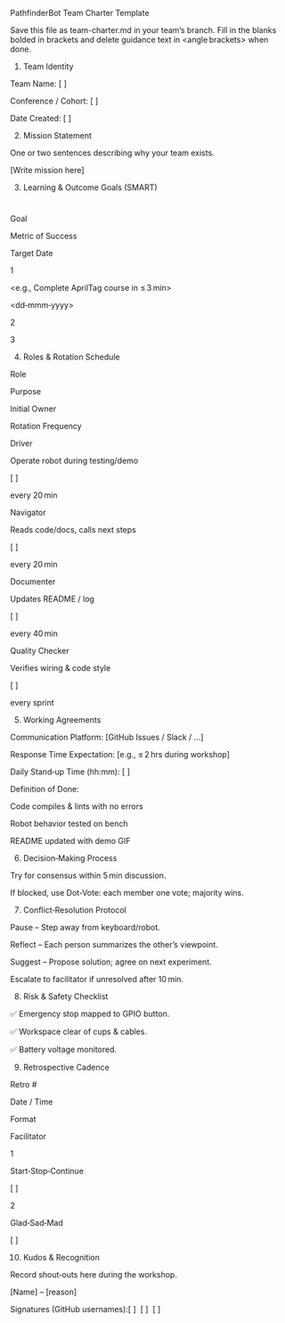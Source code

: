 PathfinderBot Team Charter Template

Save this file as team-charter.md in your team’s branch. Fill in the blanks bolded in brackets and delete guidance text in <angle brackets> when done.

1. Team Identity

Team Name: [ ]

Conference / Cohort: [ ]

Date Created: [ ]

2. Mission Statement

One or two sentences describing why your team exists.

[Write mission here]

3. Learning & Outcome Goals (SMART)

#

Goal

Metric of Success

Target Date

1

<e.g., Complete AprilTag course in ≤ 3 min>



<dd‑mmm‑yyyy>

2







3







4. Roles & Rotation Schedule

Role

Purpose

Initial Owner

Rotation Frequency

Driver

Operate robot during testing/demo

[ ]

every 20 min

Navigator

Reads code/docs, calls next steps

[ ]

every 20 min

Documenter

Updates README / log

[ ]

every 40 min

Quality Checker

Verifies wiring & code style

[ ]

every sprint

5. Working Agreements

Communication Platform: [GitHub Issues / Slack / …]

Response Time Expectation: [e.g., ≤ 2 hrs during workshop]

Daily Stand‑up Time (hh:mm): [ ]

Definition of Done:

Code compiles & lints with no errors

Robot behavior tested on bench

README updated with demo GIF

6. Decision‑Making Process

Try for consensus within 5 min discussion.

If blocked, use Dot‑Vote: each member one vote; majority wins.

7. Conflict‑Resolution Protocol

Pause – Step away from keyboard/robot.

Reflect – Each person summarizes the other’s viewpoint.

Suggest – Propose solution; agree on next experiment.

Escalate to facilitator if unresolved after 10 min.

8. Risk & Safety Checklist

✅ Emergency stop mapped to GPIO button.

✅ Workspace clear of cups & cables.

✅ Battery voltage monitored.

9. Retrospective Cadence

Retro #

Date / Time

Format

Facilitator

1



Start‑Stop‑Continue

[ ]

2



Glad‑Sad‑Mad

[ ]

10. Kudos & Recognition

Record shout‑outs here during the workshop.

[Name] – [reason]

Signatures (GitHub usernames):[ ]  [ ]  [ ]

